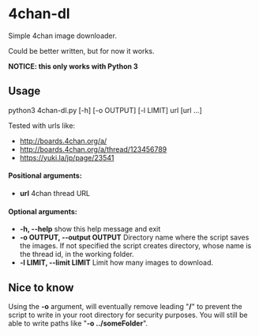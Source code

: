 # 4chan-dl
Simple 4chan image downloader.

Could be better written, but for now it works.

**NOTICE: this only works with Python 3**

## Usage
python3 4chan-dl.py [-h] [-o OUTPUT] [-l LIMIT] url [url ...]

Tested with urls like:
* http://boards.4chan.org/a/
* http://boards.4chan.org/a/thread/123456789
* https://yuki.la/jp/page/23541

#### Positional arguments:

* **url**  4chan thread URL


#### Optional arguments:

* **-h, --help**  show this help message and exit
* **-o OUTPUT, --output OUTPUT**  Directory name where the script saves the images. If not specified the script creates directory, whose name is the thread id, in the working folder. 
* **-l LIMIT, --limit LIMIT**  Limit how many images to download.


## Nice to know
Using the **-o** argument, will eventually remove leading "**/**" to prevent the script to write in your root directory for security purposes.
You will still be able to write paths like "**-o ../someFolder**".
